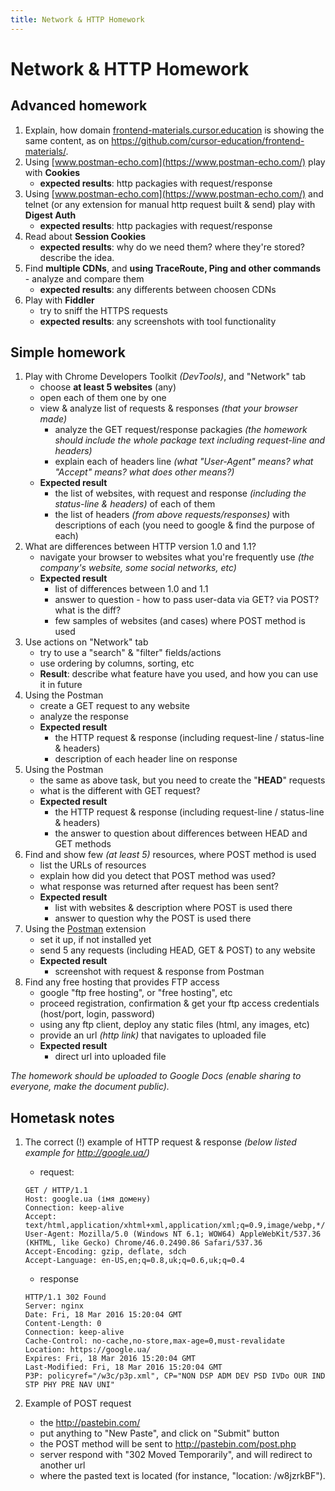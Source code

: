 ```yaml
---
title: Network & HTTP Homework
---
```


# Network & HTTP Homework

## Advanced homework

1. Explain, how domain [frontend-materials.cursor.education](frontend-materials.cursor.education) is showing the same content, as on https://github.com/cursor-education/frontend-materials/.
1. Using [www.postman-echo.com](https://www.postman-echo.com/) play with **Cookies**
   - **expected results**: http packagies with request/response
1. Using [www.postman-echo.com](https://www.postman-echo.com/) and telnet (or any extension for manual http request built & send) play with **Digest Auth**
   - **expected results**: http packagies with request/response
1. Read about **Session Cookies**
   - **expected results**: why do we need them? where they're stored? describe the idea.
1. Find **multiple CDNs**, and **using TraceRoute, Ping and other commands** - analyze and compare them
   - **expected results**: any differents between choosen CDNs
1. Play with **Fiddler**
   - try to sniff the HTTPS requests
   - **expected results**: any screenshots with tool functionality

## Simple homework

1. Play with Chrome Developers Toolkit *(DevTools)*, and "Network" tab
   - choose **at least 5 websites** (any)
   - open each of them one by one
   - view & analyze list of requests & responses *(that your browser made)*
      - analyze the GET request/response packagies *(the homework should include the whole package text including request-line and headers)*
      - explain each of headers line *(what "User-Agent" means? what "Accept" means? what does other means?)*
   - **Expected result**
      - the list of websites, with request and response *(including the status-line & headers)* of each of them
      - the list of headers *(from above requests/responses)* with descriptions of each (you need to google & find the purpose of each)
1. What are differences between HTTP version 1.0 and 1.1?
   - navigate your browser to websites what you're frequently use *(the company's website, some social networks, etc)*
   - **Expected result**
      - list of differences between 1.0 and 1.1
      - answer to question - how to pass user-data via GET? via POST? what is the diff?
      - few samples of websites (and cases) where POST method is used
1. Use actions on "Network" tab
   - try to use a "search" & "filter" fields/actions
   - use ordering by columns, sorting, etc
   - **Result**: describe what feature have you used, and how you can use it in future
1. Using the Postman
   - create a GET request to any website
   - analyze the response
   - **Expected result**
      - the HTTP request & response (including request-line / status-line & headers)
      - description of each header line on response
1. Using the Postman
   - the same as above task, but you need to create the "**HEAD**" requests
   - what is the different with GET request?
   - **Expected result**
      - the HTTP request & response (including request-line / status-line & headers)
      - the answer to question about differences between HEAD and GET methods
1. Find and show few *(at least 5)* resources, where POST method is used
   - list the URLs of resources
   - explain how did you detect that POST method was used?
   - what response was returned after request has been sent?
   - **Expected result**
      - list with websites & description where POST is used there
      - answer to question why the POST is used there
1. Using the [Postman](https://www.getpostman.com/) extension
   - set it up, if not installed yet
   - send 5 any requests (including HEAD, GET & POST) to any website
   - **Expected result**
      - screenshot with request & response from Postman
1. Find any free hosting that provides FTP access
   - google "ftp free hosting", or "free hosting", etc
   - proceed registration, confirmation & get your ftp access credentials (host/port, login, password)
   - using any ftp client, deploy any static files (html, any images, etc)
   - provide an url *(http link)* that navigates to uploaded file
   - **Expected result**
      - direct url into uploaded file

_The homework should be uploaded to Google Docs (enable sharing to everyone, make the document public)._

## Hometask notes
1. The correct (!) example of HTTP request & response *(below listed example for http://google.ua/)*

    - request:
    ```
    GET / HTTP/1.1
    Host: google.ua (імя домену)
    Connection: keep-alive
    Accept: text/html,application/xhtml+xml,application/xml;q=0.9,image/webp,*/*;q=0.8
    User-Agent: Mozilla/5.0 (Windows NT 6.1; WOW64) AppleWebKit/537.36 (KHTML, like Gecko) Chrome/46.0.2490.86 Safari/537.36 
    Accept-Encoding: gzip, deflate, sdch
    Accept-Language: en-US,en;q=0.8,uk;q=0.6,uk;q=0.4
    ```

    - response
    ```
    HTTP/1.1 302 Found
    Server: nginx
    Date: Fri, 18 Mar 2016 15:20:04 GMT
    Content-Length: 0
    Connection: keep-alive
    Cache-Control: no-cache,no-store,max-age=0,must-revalidate
    Location: https://google.ua/
    Expires: Fri, 18 Mar 2016 15:20:04 GMT
    Last-Modified: Fri, 18 Mar 2016 15:20:04 GMT
    P3P: policyref="/w3c/p3p.xml", CP="NON DSP ADM DEV PSD IVDo OUR IND STP PHY PRE NAV UNI"
    ```

1. Example of POST request
   - the http://pastebin.com/
   - put anything to "New Paste", and click on "Submit" button
   - the POST method will be sent to http://pastebin.com/post.php
   - server respond with "302 Moved Temporarily", and will redirect to another url
   - where the pasted text is located (for instance, "location: /w8jzrkBF").